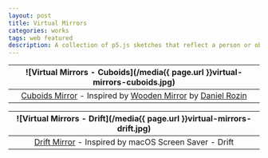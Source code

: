 ```yaml
---
layout: post
title: Virtual Mirrors
categories: works
tags: web featured
description: A collection of p5.js sketches that reflect a person or object in front of the webcam.
---
```


![Virtual Mirrors - Cuboids](/media{{ page.url }}virtual-mirrors-cuboids.jpg) |
:----------: |
[Cuboids Mirror](https://jackbdu.github.io/virtual-mirrors/cuboids) - Inspired by [Wooden Mirror](https://www.smoothware.com/danny/woodenmirror.html) by [Daniel Rozin](https://www.smoothware.com/) |

![Virtual Mirrors - Drift](/media{{ page.url }}virtual-mirrors-drift.jpg) |
:----------: |
[Drift Mirror](https://jackbdu.com/virtual-mirrors/drift/) - Inspired by macOS Screen Saver - Drift |
